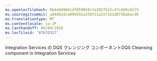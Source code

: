 ```yaml
---
ms.openlocfilehash: 664ddd9841df059059cfa282fb23c47c8d9cb575
ms.sourcegitcommit: ad4d92dce894592a259721a1571b1d8736abacdb
ms.translationtype: MT
ms.contentlocale: ja-JP
ms.lasthandoff: 08/04/2020
ms.locfileid: "87633317"
---
```

<span data-ttu-id="194ed-101">Integration Services の DQS クレンジング コンポーネント</span><span class="sxs-lookup"><span data-stu-id="194ed-101">DQS Cleansing component in Integration Services</span></span>
